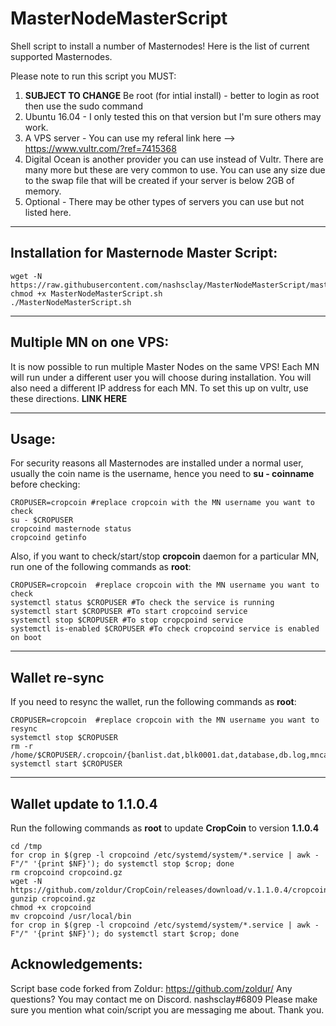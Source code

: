 # MasterNodeMasterScript
Shell script to install a number of Masternodes! Here is the list of current supported Masternodes. 

Please note to run this script you MUST:  

1) **SUBJECT TO CHANGE** Be root (for intial install) - better to login as root then use the sudo command  
2) Ubuntu 16.04 - I only tested this on that version but I'm sure others may work.  
3) A VPS server - You can use my referal link here --> https://www.vultr.com/?ref=7415368  
4) Digital Ocean is another provider you can use instead of Vultr. There are many more but these are very common to use. You can use any size due to the swap file that will be created if your server is below 2GB of memory.  
5) Optional - There may be other types of servers you can use but not listed here.  

***

## Installation for Masternode Master Script:
```
wget -N https://raw.githubusercontent.com/nashsclay/MasterNodeMasterScript/master/MasterNodeMasterScript.sh
chmod +x MasterNodeMasterScript.sh
./MasterNodeMasterScript.sh
```
***

## Multiple MN on one VPS:

It is now possible to run multiple Master Nodes on the same VPS! Each MN will run under a different user you will choose during installation. You will also need a different IP address for each MN. To set this up on vultr, use these directions. **LINK HERE**  
***

## Usage:

For security reasons all Masternodes are installed under a normal user, usually the coin name is the username, hence you need to **su - coinname** before checking:  
```
CROPUSER=cropcoin #replace cropcoin with the MN username you want to check  
su - $CROPUSER
cropcoind masternode status  
cropcoind getinfo
```
Also, if you want to check/start/stop **cropcoin** daemon for a particular MN, run one of the following commands as **root**:
```
CROPUSER=cropcoin  #replace cropcoin with the MN username you want to check  
systemctl status $CROPUSER #To check the service is running  
systemctl start $CROPUSER #To start cropcoind service  
systemctl stop $CROPUSER #To stop cropcpoind service  
systemctl is-enabled $CROPUSER #To check cropcoind service is enabled on boot  
```
***

## Wallet re-sync

If you need to resync the wallet, run the following commands as **root**:
```
CROPUSER=cropcoin  #replace cropcoin with the MN username you want to resync
systemctl stop $CROPUSER
rm -r /home/$CROPUSER/.cropcoin/{banlist.dat,blk0001.dat,database,db.log,mncache.dat,peers.dat,smsgDB,smsg.ini,txleveldb}
systemctl start $CROPUSER
```
***

## Wallet update to 1.1.0.4
Run the following commands as **root** to update **CropCoin** to version **1.1.0.4**
```
cd /tmp
for crop in $(grep -l cropcoind /etc/systemd/system/*.service | awk -F"/" '{print $NF}'); do systemctl stop $crop; done
rm cropcoind cropcoind.gz
wget -N https://github.com/zoldur/CropCoin/releases/download/v.1.1.0.4/cropcoind.gz
gunzip cropcoind.gz
chmod +x cropcoind
mv cropcoind /usr/local/bin
for crop in $(grep -l cropcoind /etc/systemd/system/*.service | awk -F"/" '{print $NF}'); do systemctl start $crop; done
```

## Acknowledgements:

Script base code forked from Zoldur: https://github.com/zoldur/
Any questions? You may contact me on Discord. nashsclay#6809
Please make sure you mention what coin/script you are messaging me about. Thank you.
